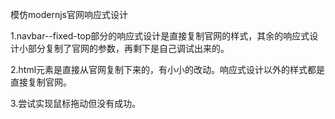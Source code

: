 模仿modernjs官网响应式设计

1.navbar--fixed-top部分的响应式设计是直接复制官网的样式，其余的响应式设计小部分复制了官网的参数，再剩下是自己调试出来的。

2.html元素是直接从官网复制下来的，有小小的改动。响应式设计以外的样式都是直接复制官网。

3.尝试实现鼠标拖动但没有成功。

